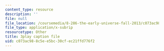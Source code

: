 ```yaml
---
content_type: resource
description: ''
file: null
file_location: /coursemedia/8-286-the-early-universe-fall-2013/c073ac988c5ee5bc30cfec21ffd776f2_PK1KNojfvMQ.srt
file_type: application/x-subrip
resourcetype: Other
title: 3play caption file
uid: c073ac98-8c5e-e5bc-30cf-ec21ffd776f2
---
```

